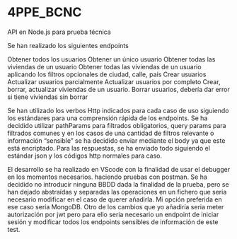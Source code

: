 # 4PPE_BCNC
 API en Node.js para prueba técnica


Se han realizado los siguientes endpoints 

Obtener todos los usuarios
Obtener un único usuario
Obtener todas las viviendas de un usuario
Obtener todas las viviendas de un usuario aplicando los filtros opcionales de ciudad, calle, país
Crear usuarios
Actualizar usuarios parcialmente
Actualizar usuarios por completo
Crear, borrar, actualizar viviendas de un usuario.
Borrar usuarios, debería dar error si tiene viviendas sin borrar


Se han utilizado los verbos Http indicados para cada caso de uso siguiendo los estándares para una comprensión rápida de los endpoints.
Se ha decidido utilizar pathParams para filtrados obligatorios, query params para filtrados comunes y en los casos de una cantidad de filtros relevante o información “sensible” se ha decidido enviar mediante el body ya que este está encriptado.
Para las respuestas, se ha enviado todo siguiendo el estándar json y los códigos http normales para caso.

El desarrollo se ha realizado en VScode con la finalidad de usar el debugger en los momentos necesarios. haciendo pruebas con postman.
Se ha decidido no introducir ninguna BBDD dada la finalidad de la prueba, pero se han dejado abstraídas y separadas las operaciones en un fichero que seria necesario modificar en el caso de querer añadirla. Mi opción preferida en ese caso sería MongoDB.
Otro de los cambios que yo añadiría seria meter autorización por jwt pero para ello seria necesario un endpoint de iniciar sesión y modificar todos los endpoints sensibles de información de este test.
